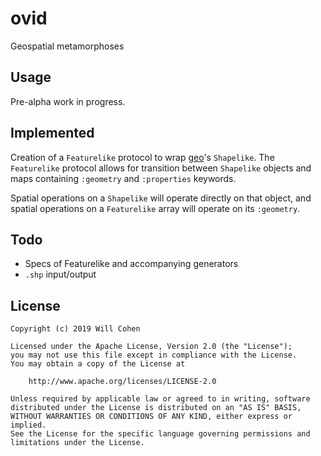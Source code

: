 # ovid

Geospatial metamorphoses

## Usage

Pre-alpha work in progress.

## Implemented

Creation of a `Featurelike` protocol to wrap [geo](https://github.com/Factual/geo)'s `Shapelike`. The `Featurelike` protocol allows for transition between `Shapelike` objects and maps containing `:geometry` and `:properties` keywords.

Spatial operations on a `Shapelike` will operate directly on that object, and spatial operations on a `Featurelike` array will operate on its `:geometry`.

## Todo

* Specs of Featurelike and accompanying generators
* `.shp` input/output

## License

```
Copyright (c) 2019 Will Cohen

Licensed under the Apache License, Version 2.0 (the "License");
you may not use this file except in compliance with the License.
You may obtain a copy of the License at

    http://www.apache.org/licenses/LICENSE-2.0

Unless required by applicable law or agreed to in writing, software
distributed under the License is distributed on an "AS IS" BASIS,
WITHOUT WARRANTIES OR CONDITIONS OF ANY KIND, either express or implied.
See the License for the specific language governing permissions and
limitations under the License.
```
